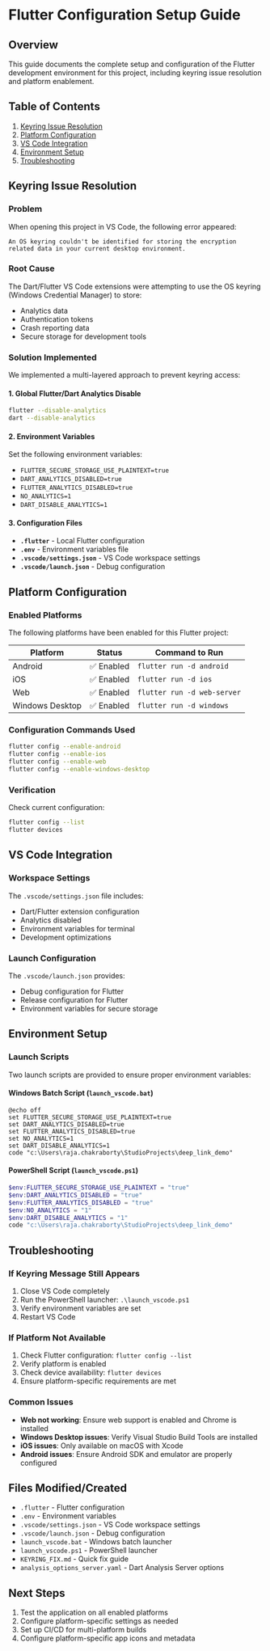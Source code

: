 # Flutter Configuration Setup Guide

## Overview
This guide documents the complete setup and configuration of the Flutter development environment for this project, including keyring issue resolution and platform enablement.

## Table of Contents
1. [Keyring Issue Resolution](#keyring-issue-resolution)
2. [Platform Configuration](#platform-configuration)
3. [VS Code Integration](#vs-code-integration)
4. [Environment Setup](#environment-setup)
5. [Troubleshooting](#troubleshooting)

## Keyring Issue Resolution

### Problem
When opening this project in VS Code, the following error appeared:
```
An OS keyring couldn't be identified for storing the encryption related data in your current desktop environment.
```

### Root Cause
The Dart/Flutter VS Code extensions were attempting to use the OS keyring (Windows Credential Manager) to store:
- Analytics data
- Authentication tokens
- Crash reporting data
- Secure storage for development tools

### Solution Implemented
We implemented a multi-layered approach to prevent keyring access:

#### 1. Global Flutter/Dart Analytics Disable
```bash
flutter --disable-analytics
dart --disable-analytics
```

#### 2. Environment Variables
Set the following environment variables:
- `FLUTTER_SECURE_STORAGE_USE_PLAINTEXT=true`
- `DART_ANALYTICS_DISABLED=true`
- `FLUTTER_ANALYTICS_DISABLED=true`
- `NO_ANALYTICS=1`
- `DART_DISABLE_ANALYTICS=1`

#### 3. Configuration Files
- **`.flutter`** - Local Flutter configuration
- **`.env`** - Environment variables file
- **`.vscode/settings.json`** - VS Code workspace settings
- **`.vscode/launch.json`** - Debug configuration

## Platform Configuration

### Enabled Platforms
The following platforms have been enabled for this Flutter project:

| Platform | Status | Command to Run |
|----------|--------|----------------|
| Android | ✅ Enabled | `flutter run -d android` |
| iOS | ✅ Enabled | `flutter run -d ios` |
| Web | ✅ Enabled | `flutter run -d web-server` |
| Windows Desktop | ✅ Enabled | `flutter run -d windows` |

### Configuration Commands Used
```bash
flutter config --enable-android
flutter config --enable-ios
flutter config --enable-web
flutter config --enable-windows-desktop
```

### Verification
Check current configuration:
```bash
flutter config --list
flutter devices
```

## VS Code Integration

### Workspace Settings
The `.vscode/settings.json` file includes:
- Dart/Flutter extension configuration
- Analytics disabled
- Environment variables for terminal
- Development optimizations

### Launch Configuration
The `.vscode/launch.json` provides:
- Debug configuration for Flutter
- Release configuration for Flutter
- Environment variables for secure storage

## Environment Setup

### Launch Scripts
Two launch scripts are provided to ensure proper environment variables:

#### Windows Batch Script (`launch_vscode.bat`)
```batch
@echo off
set FLUTTER_SECURE_STORAGE_USE_PLAINTEXT=true
set DART_ANALYTICS_DISABLED=true
set FLUTTER_ANALYTICS_DISABLED=true
set NO_ANALYTICS=1
set DART_DISABLE_ANALYTICS=1
code "c:\Users\raja.chakraborty\StudioProjects\deep_link_demo"
```

#### PowerShell Script (`launch_vscode.ps1`)
```powershell
$env:FLUTTER_SECURE_STORAGE_USE_PLAINTEXT = "true"
$env:DART_ANALYTICS_DISABLED = "true"
$env:FLUTTER_ANALYTICS_DISABLED = "true"
$env:NO_ANALYTICS = "1"
$env:DART_DISABLE_ANALYTICS = "1"
code "c:\Users\raja.chakraborty\StudioProjects\deep_link_demo"
```

## Troubleshooting

### If Keyring Message Still Appears
1. Close VS Code completely
2. Run the PowerShell launcher: `.\launch_vscode.ps1`
3. Verify environment variables are set
4. Restart VS Code

### If Platform Not Available
1. Check Flutter configuration: `flutter config --list`
2. Verify platform is enabled
3. Check device availability: `flutter devices`
4. Ensure platform-specific requirements are met

### Common Issues
- **Web not working**: Ensure web support is enabled and Chrome is installed
- **Windows Desktop issues**: Verify Visual Studio Build Tools are installed
- **iOS issues**: Only available on macOS with Xcode
- **Android issues**: Ensure Android SDK and emulator are properly configured

## Files Modified/Created
- `.flutter` - Flutter configuration
- `.env` - Environment variables
- `.vscode/settings.json` - VS Code workspace settings
- `.vscode/launch.json` - Debug configuration
- `launch_vscode.bat` - Windows batch launcher
- `launch_vscode.ps1` - PowerShell launcher
- `KEYRING_FIX.md` - Quick fix guide
- `analysis_options_server.yaml` - Dart Analysis Server options

## Next Steps
1. Test the application on all enabled platforms
2. Configure platform-specific settings as needed
3. Set up CI/CD for multi-platform builds
4. Configure platform-specific app icons and metadata
